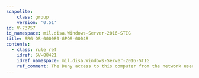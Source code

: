 ```yaml
---
scapolite:
    class: group
    version: '0.51'
id: V-73757
id_namespace: mil.disa.Windows-Server-2016-STIG
title: SRG-OS-000080-GPOS-00048
contents:
  - class: rule_ref
    idref: SV-88421
    idref_namespace: mil.disa.Windows-Server-2016-STIG
    ref_comment: The Deny access to this computer from the network user righ ...
---
```


